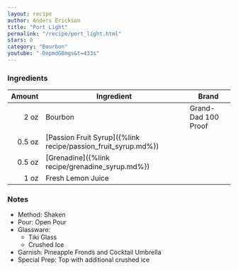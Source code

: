 ```yaml
---
layout: recipe
author: Anders Erickson
title: "Port Light"
permalink: "/recipe/port_light.html"
stars: 0
category: "Bourbon"
youtube: "-DnpmdGBmgs&t=433s"
---
```


### Ingredients

| Amount | Ingredient                                                    | Brand               |
| -----: | ------------------------------------------------------------- | ------------------- |
|   2 oz | Bourbon                                                       | Grand-Dad 100 Proof |
| 0.5 oz | [Passion Fruit Syrup]({%link recipe/passion_fruit_syrup.md%}) |                     |
| 0.5 oz | [Grenadine]({%link recipe/grenadine_syrup.md%})               |                     |
|   1 oz | Fresh Lemon Juice                                             |                     |

### Notes

- Method: Shaken
- Pour: Open Pour
- Glassware:
    - Tiki Glass
    - Crushed Ice
- Garnish: Pineapple Fronds and Cocktail Umbrella
- Special Prep: Top with additional crushed ice
